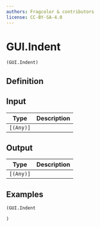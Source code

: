 ```yaml
---
authors: Fragcolor & contributors
license: CC-BY-SA-4.0
---
```



# GUI.Indent

```clojure
(GUI.Indent)
```


## Definition




## Input

| Type | Description |
|------|-------------|
| `[(Any)]` |  |


## Output

| Type | Description |
|------|-------------|
| `[(Any)]` |  |


## Examples

```clojure
(GUI.Indent

)
```
